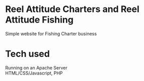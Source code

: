 # Reel Attitude Charters and Reel Attitude Fishing
Simple website for Fishing Charter business

# Tech used
Running on an Apache Server <br>
HTML/CSS/Javascript, PHP <br>
